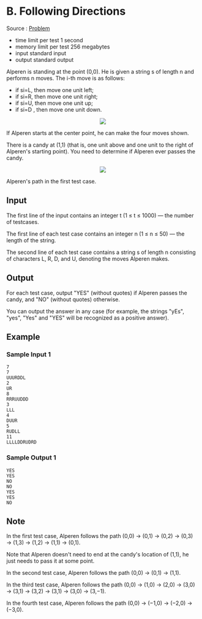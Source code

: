# B. Following Directions

Source : [Problem](https://codeforces.com/problemset/problem/1791/B)

- time limit per test 1 second
- memory limit per test 256 megabytes
- input standard input
- output standard output

Alperen is standing at the point (0,0). He is given a string s of length n and performs n moves. The i-th move is as follows:

- if si=L, then move one unit left;
- if si=R, then move one unit right;
- if si=U, then move one unit up;
- if si=D , then move one unit down.

<p align="center"><img src="https://espresso.codeforces.com/b14adb9d815211c9aefa0f8e074780a1eab5a71b.png"></p>

If Alperen starts at the center point, he can make the four moves shown.

There is a candy at (1,1) (that is, one unit above and one unit to the right of Alperen's starting point). You need to determine if Alperen ever passes the candy.

<p align="center"><img src="https://espresso.codeforces.com/e6cdd3512b6505c4d7bb872c7708d10a67d2d745.png"></p>

Alperen's path in the first test case.

## Input

The first line of the input contains an integer t (1 ≤ t ≤ 1000) — the number of testcases.

The first line of each test case contains an integer n (1 ≤ n ≤ 50) — the length of the string.

The second line of each test case contains a string s of length n consisting of characters L, R, D, and U, denoting the moves Alperen makes.

## Output

For each test case, output "YES" (without quotes) if Alperen passes the candy, and "NO" (without quotes) otherwise.

You can output the answer in any case (for example, the strings "yEs", "yes", "Yes" and "YES" will be recognized as a positive answer).

## Example

### Sample Input 1

    7
    7
    UUURDDL
    2
    UR
    8
    RRRUUDDD
    3
    LLL
    4
    DUUR
    5
    RUDLL
    11
    LLLLDDRUDRD

### Sample Output 1

    YES
    YES
    NO
    NO
    YES
    YES
    NO

## Note

In the first test case, Alperen follows the path (0,0) → (0,1) → (0,2) → (0,3) → (1,3) → (1,2) → (1,1) → (0,1).

Note that Alperen doesn't need to end at the candy's location of (1,1), he just needs to pass it at some point.

In the second test case, Alperen follows the path (0,0) → (0,1) → (1,1).

In the third test case, Alperen follows the path (0,0) → (1,0) → (2,0) → (3,0) → (3,1) → (3,2) → (3,1) → (3,0) → (3,−1).

In the fourth test case, Alperen follows the path (0,0) → (−1,0) → (−2,0) → (−3,0).
